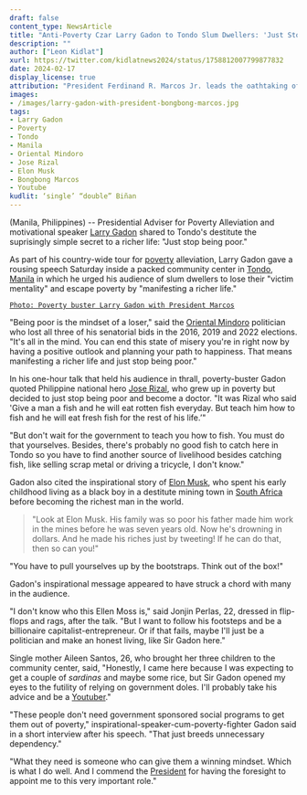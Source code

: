 ```yaml
---
draft: false
content_type: NewsArticle
title: "Anti-Poverty Czar Larry Gadon to Tondo Slum Dwellers: 'Just Stop Being Poor'"
description: ""
author: ["Leon Kidlat"]
xurl: https://twitter.com/kidlatnews2024/status/1758812007799877832
date: 2024-02-17
display_license: true
attribution: "President Ferdinand R. Marcos Jr. leads the oathtaking of Mr. Larry Gadon as Presidential Adviser for Poverty Alleviation [photo](/images/larry-gadon-with-president-bongbong-marcos.jpg) from [Wikimedia](https://commons.wikimedia.org/wiki/File:20230710_-_PBBM_Gadon_Presidential_Adviser_for_Poverty_Alleviation_oathtaking.jpg) (Public Domain)."
images:
- /images/larry-gadon-with-president-bongbong-marcos.jpg
tags:
- Larry Gadon
- Poverty
- Tondo
- Manila
- Oriental Mindoro
- Jose Rizal
- Elon Musk
- Bongbong Marcos
- Youtube
kudlit: ‘single’ “double” Biñan
---
```

(Manila, Philippines) -- Presidential Adviser for Poverty Alleviation and motivational speaker [Larry Gadon](/tags/larry-gadon/) shared to Tondo's destitute the suprisingly simple secret to a richer life: "Just stop being poor."

As part of his country-wide tour for [poverty](/tags/poverty/) alleviation, Larry Gadon gave a rousing speech Saturday inside a packed community center in [Tondo](/tags/tondo/), [Manila](/tags/manila/) in which he urged his audience of slum dwellers to lose their "victim mentality" and escape poverty by "manifesting a richer life."

[`Photo: Poverty buster Larry Gadon with President Marcos`](/images/larry-gadon-with-president-bongbong-marcos.jpg)

"Being poor is the mindset of a loser," said the [Oriental Mindoro](/tags/oriental-mindoro/) politician who lost all three of his senatorial bids in the 2016, 2019 and 2022 elections. "It's all in the mind. You can end this state of misery you're in right now by having a positive outlook and planning your path to happiness. That means manifesting a richer life and just stop being poor."

In his one-hour talk that held his audience in thrall, poverty-buster Gadon quoted Philippine national hero [Jose Rizal](/tags/jose-rizal/), who grew up in poverty but decided to just stop being poor and become a doctor. "It was Rizal who said 'Give a man a fish and he will eat rotten fish everyday. But teach him how to fish and he will eat fresh fish for the rest of his life.’"

"But don't wait for the government to teach you how to fish. You must do that yourselves. Besides, there's probably no good fish to catch here in Tondo so you have to find another source of livelihood besides catching fish, like selling scrap metal or driving a tricycle, I don't know."

Gadon also cited the inspirational story of [Elon Musk](/tags/elon-musk/), who spent his early childhood living as a black boy in a destitute mining town in [South Africa](/tags/south-africa/) before becoming the richest man in the world.

>"Look at Elon Musk. His family was so poor his father made him work in the mines before he was seven years old. Now he's drowning in dollars. And he made his riches just by tweeting! If he can do that, then so can you!"

"You have to pull yourselves up by the bootstraps. Think out of the box!"

Gadon's inspirational message appeared to have struck a chord with many in the audience.

"I don't know who this Ellen Moss is," said Jonjin Perlas, 22, dressed in flip-flops and rags, after the talk. "But I want to follow his footsteps and be a billionaire capitalist-entrepreneur. Or if that fails, maybe I'll just be a politician and make an honest living, like Sir Gadon here."

Single mother Aileen Santos, 26, who brought her three children to the community center, said, "Honestly, I came here because I was expecting to get a couple of *sardinas* and maybe some rice, but Sir Gadon opened my eyes to the futility of relying on government doles. I'll probably take his advice and be a [Youtuber](/tags/youtube/)."

"These people don't need government sponsored social programs to get them out of poverty," inspirational-speaker-cum-poverty-fighter Gadon said in a short interview after his speech. "That just breeds unnecessary dependency."

"What they need is someone who can give them a winning mindset. Which is what I do well. And I commend the [President](/tags/bongbong-marcos/) for having the foresight to appoint me to this very important role."
